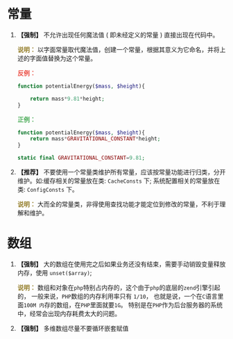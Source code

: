 # 常量

1. **【强制】** 不允许出现任何魔法值 ( 即未经定义的常量 ) 直接出现在代码中。

   **<font color='#937c27'>说明：</font>** 以字面常量取代魔法值，创建一个常量，根据其意义为它命名，并将上述的字面值替换为这个常量。

   **<font color='#ec5248'>反例：</font>**
   
   ```php
   function potentialEnergy($mass, $height){
   
       return mass*9.81*height;
   }
   ```
   
   **<font color='#4ead5b'>正例：</font>**
   
   ```php
   function potentialEnergy($mass, $height){
       return mass*GRAVITATIONAL_CONSTANT*height;
   }
   
   static final GRAVITATIONAL_CONSTANT=9.81;
   ```
   
   

2. **【推荐】** 不要使用一个常量类维护所有常量，应该按常量功能进行归类，分开维护。如:缓存相关的常量放在类: `CacheConsts` 下; 系统配置相关的常量放在类: `ConfigConsts` 下。

   **<font color='#937c27'>说明：</font>** 大而全的常量类，非得使用查找功能才能定位到修改的常量，不利于理解和维护。



# 数组

1. **【强制】** 大的数组在使用完之后如果业务还没有结束，需要手动销毁变量释放内存，使用 `unset($array)`;

   **<font color='#937c27'>说明：</font>** 数组和对象在`php`特别占内存的，这个由于`php`的底层的`zend`引擎引起的， 一般来说，`PHP`数组的内存利用率只有 `1/10`， 也就是说，一个在`C`语言里面`100M 内`存的数组，在`PHP`里面就要`1G`。 特别是在`PHP`作为后台服务器的系统中，经常会出现内存耗费太大的问题。

2. **【强制】** 多维数组尽量不要循环嵌套赋值